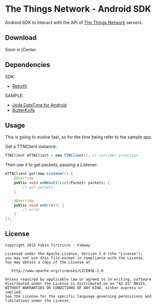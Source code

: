 The Things Network - Android SDK
=======

Android SDK to interact with the API of [The Things Network](http://thethingsnetwork.org) servers.  


Download
--------

Soon in jCenter.

Dependencies
------------

SDK:

* [Retrofit](http://square.github.io/retrofit/)

SAMPLE:

* [Joda DateTime for Android][1]
* [ButterKnife](http://jakewharton.github.io/butterknife/)

Usage
-----

This is going to evolve fast, so for the time being refer to the sample app.

Get a TTNClient instance:

```java
TTNClient mTTNClient = new TTNClient(); // consider injection
```

Then use it to get packets, passing a Listener:

```java
mTTNClient.get(new Listener() {
    @Override
    public void onResult(List<Packet> packets) {
        // got packets
    }

    @Override
    public void onError() {
        // error
    }
});
```

License
--------

    Copyright 2015 Fabio Tiriticco - Fabway

    Licensed under the Apache License, Version 2.0 (the "License");
    you may not use this file except in compliance with the License.
    You may obtain a copy of the License at

       http://www.apache.org/licenses/LICENSE-2.0

    Unless required by applicable law or agreed to in writing, software
    distributed under the License is distributed on an "AS IS" BASIS,
    WITHOUT WARRANTIES OR CONDITIONS OF ANY KIND, either express or implied.
    See the License for the specific language governing permissions and
    limitations under the License.

[1]: https://github.com/dlew/joda-time-android
[2]: https://developers.google.com/android/guides/setup
